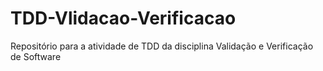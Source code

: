 # TDD-Vlidacao-Verificacao
Repositório para a atividade de TDD da disciplina Validação e Verificação de Software 
